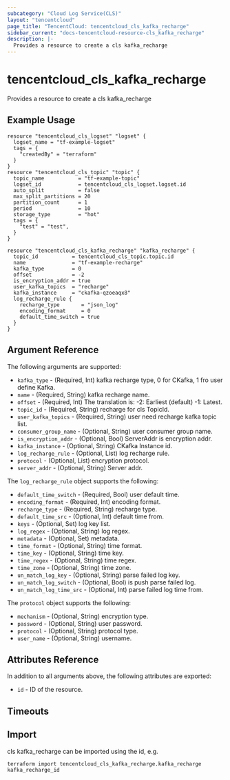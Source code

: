 ```yaml
---
subcategory: "Cloud Log Service(CLS)"
layout: "tencentcloud"
page_title: "TencentCloud: tencentcloud_cls_kafka_recharge"
sidebar_current: "docs-tencentcloud-resource-cls_kafka_recharge"
description: |-
  Provides a resource to create a cls kafka_recharge
---
```


# tencentcloud_cls_kafka_recharge

Provides a resource to create a cls kafka_recharge

## Example Usage

```hcl
resource "tencentcloud_cls_logset" "logset" {
  logset_name = "tf-example-logset"
  tags = {
    "createdBy" = "terraform"
  }
}
resource "tencentcloud_cls_topic" "topic" {
  topic_name           = "tf-example-topic"
  logset_id            = tencentcloud_cls_logset.logset.id
  auto_split           = false
  max_split_partitions = 20
  partition_count      = 1
  period               = 10
  storage_type         = "hot"
  tags = {
    "test" = "test",
  }
}

resource "tencentcloud_cls_kafka_recharge" "kafka_recharge" {
  topic_id           = tencentcloud_cls_topic.topic.id
  name               = "tf-example-recharge"
  kafka_type         = 0
  offset             = -2
  is_encryption_addr = true
  user_kafka_topics  = "recharge"
  kafka_instance     = "ckafka-qzoeaqx8"
  log_recharge_rule {
    recharge_type       = "json_log"
    encoding_format     = 0
    default_time_switch = true
  }
}
```

## Argument Reference

The following arguments are supported:

* `kafka_type` - (Required, Int) kafka recharge type, 0 for CKafka, 1 fro user define Kafka.
* `name` - (Required, String) kafka recharge name.
* `offset` - (Required, Int) The translation is: -2: Earliest (default) -1: Latest.
* `topic_id` - (Required, String) recharge for cls TopicId.
* `user_kafka_topics` - (Required, String) user need recharge kafka topic list.
* `consumer_group_name` - (Optional, String) user consumer group name.
* `is_encryption_addr` - (Optional, Bool) ServerAddr is encryption addr.
* `kafka_instance` - (Optional, String) CKafka Instance id.
* `log_recharge_rule` - (Optional, List) log recharge rule.
* `protocol` - (Optional, List) encryption protocol.
* `server_addr` - (Optional, String) Server addr.

The `log_recharge_rule` object supports the following:

* `default_time_switch` - (Required, Bool) user default time.
* `encoding_format` - (Required, Int) encoding format.
* `recharge_type` - (Required, String) recharge type.
* `default_time_src` - (Optional, Int) default time from.
* `keys` - (Optional, Set) log key list.
* `log_regex` - (Optional, String) log regex.
* `metadata` - (Optional, Set) metadata.
* `time_format` - (Optional, String) time format.
* `time_key` - (Optional, String) time key.
* `time_regex` - (Optional, String) time regex.
* `time_zone` - (Optional, String) time zone.
* `un_match_log_key` - (Optional, String) parse failed log key.
* `un_match_log_switch` - (Optional, Bool) is push parse failed log.
* `un_match_log_time_src` - (Optional, Int) parse failed log time from.

The `protocol` object supports the following:

* `mechanism` - (Optional, String) encryption type.
* `password` - (Optional, String) user password.
* `protocol` - (Optional, String) protocol type.
* `user_name` - (Optional, String) username.

## Attributes Reference

In addition to all arguments above, the following attributes are exported:

* `id` - ID of the resource.



## Timeouts

<no value>


## Import

cls kafka_recharge can be imported using the id, e.g.

```
terraform import tencentcloud_cls_kafka_recharge.kafka_recharge kafka_recharge_id
```

